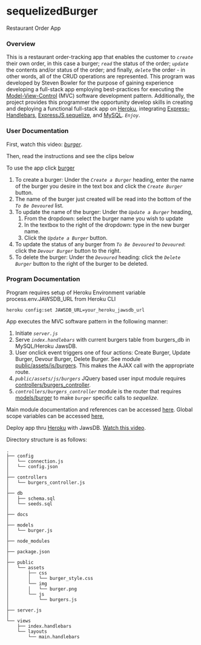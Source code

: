 # sequelizedBurger
Restaurant Order App

### Overview
This is a restaurant order-tracking app that enables the customer to _*`create`*_ their own order, in this case a burger; _*`read`*_ the status of the order; _*`update`*_ the contents and/or status of the order; and finally, _*`delete`*_ the order - in other words, all of the CRUD operations are represented.   This program was developed by Steven Bowler for the purpose of gaining experience developing a full-stack app employing best-practices for executing the [Model-View-Control](https://en.wikipedia.org/wiki/Model%E2%80%93view%E2%80%93controller) (MVC) software development pattern.  Additionally, the project provides this programmer the opportunity develop skills in creating and deploying a functional full-stack app on [Heroku](https://www.heroku.com), integrating [Express-Handlebars](https://www.npmjs.com/package/express-handlebars), [ExpressJS](https://www.npmjs.com/package/express),[sequelize](https://www.npmjs.com/package/sequelize), and [MySQL](https://www.npmjs.com/package/mysql). _*`Enjoy`*_.


### User Documentation

First, watch this video: _*[burger](https://drive.google.com/file/d/1aaV586emAS9yznHqatfBParYsV_apiiC/view)*_.

Then, read the instructions and see the clips below

To use the app click [burger](https://protected-hollows-73924.herokuapp.com/)
1. To create a burger: Under the _*`Create a Burger`*_ heading, enter the name of the burger you desire in the text box and click the  _*`Create Burger`*_ button.
2. The name of the burger just created will be read into the bottom of the _*`To Be Devoured`*_ list.
3. To update the name of the burger: Under the _*`Update a Burger`*_ heading,
    1. From the dropdown: select the burger name you wish to update
    2. In the textbox to the right of the dropdown: type in the new burger name.
    3. Click the _*`Update a Burger`*_ button.
4. To update the status of any burger from _*`To Be Devoured`*_ to _*`Devoured`*_: click the _*`Devour Burger`*_ button to the right.
5. To delete the burger: Under the _*`Devoured`*_ heading: click the _*`Delete Burger`*_ button to the right of the burger to be deleted.


### Program Documentation
Program requires setup of Heroku Environment variable process.env.JAWSDB_URL from Heroku CLI
````
heroku config:set JAWSDB_URL=your_heroku_jawsdb_url
````

App executes the MVC software pattern in the following manner:
1. Initiate _*`server.js`*_
2. Serve _*`index.handlebars`*_ with current burgers table from burgers_db in MySQL/Heroku JawsDB.
3. User onclick event triggers one of four actions: Create Burger, Update Burger, Devour Burger, Delete Burger. See module [public/assets/js/burgers](https://stevenbowler.github.io/burger/docs/module-public_assets_js_burgers.html).  This makes the AJAX call with the appropriate route.
4. _*`public/assets/js/burgers`*_ JQuery based user input module requires [controllers/burgers_controller](https://stevenbowler.github.io/burger/docs/module-controllers_burgers_controller.html).
5. _*`controllers/burgers_controller`*_ module is the router that requires [models/burger](https://stevenbowler.github.io/burger/docs/module-models_burger.html) to make _*`burger`*_ specific calls to _*sequelize*_.  


Main module documentation and references can be accessed [here](https://stevenbowler.github.io/sequelizedBurger/docs/index.html).  Global scope variables can be accessed [here](https://stevenbowler.github.io/sequelizedBurger/docs/global.html), 

Deploy app thru [Heroku](https://www.heroku.com) with JawsDB.  [Watch this video](https://www.youtube.com/watch?v=btG3SkoNOLU&feature=youtu.be&list=PLOFmg4xbN_TPrB6w4rThsFanVxJI_SfER).


Directory structure is as follows:

```
.
├── config
│   └── connection.js
│   └── config.json
│ 
├── controllers
│   └── burgers_controller.js
│
├── db
│   ├── schema.sql
│   └── seeds.sql
│
├── docs
│
├── models
│   └── burger.js
│ 
├── node_modules
│ 
├── package.json
│
├── public
│   └── assets
│       ├── css
│       │   └── burger_style.css
│       └── img
│       │   └── burger.png
│       └── js
│           └── burgers.js
│
├── server.js
│
└── views
    ├── index.handlebars
    └── layouts
        └── main.handlebars
```


